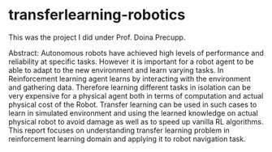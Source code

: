 # transferlearning-robotics
This was the project I did under Prof. Doina Precupp. 

Abstract: Autonomous robots have achieved high levels of performance and reliability at specific tasks. However it is important for a robot agent to be able to adapt to the new environment and learn varying tasks. In Reinforcement learning agent learns by interacting with the environment and gathering data. Therefore learning different tasks in isolation can be very expensive for a physical agent both in terms of computation and actual physical cost of the Robot. Transfer learning can be used in such cases to learn in simulated environment and using the learned knowledge on actual physical robot to avoid damage as well as to speed up vanilla RL algorithms. This report focuses on understanding transfer learning problem in reinforcement learning domain and applying it to robot navigation task.
